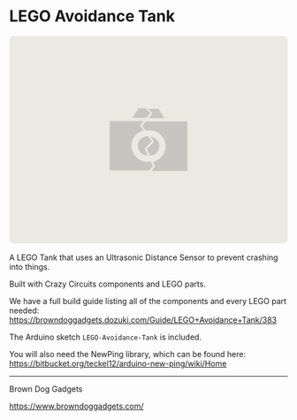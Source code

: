 # LEGO Avoidance Tank

![LEGO Avoidance Tank](Images/missing.png)

A LEGO Tank that uses an Ultrasonic Distance Sensor to prevent crashing into things.

Built with Crazy Circuits components and LEGO parts.

We have a full build guide listing all of the components and every LEGO part needed: https://browndoggadgets.dozuki.com/Guide/LEGO+Avoidance+Tank/383

The Arduino sketch `LEGO-Avoidance-Tank` is included.

You will also need the NewPing library, which can be found here: https://bitbucket.org/teckel12/arduino-new-ping/wiki/Home

---

Brown Dog Gadgets

https://www.browndoggadgets.com/

